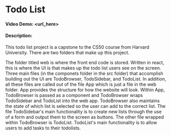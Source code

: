 # Todo List
#### Video Demo: <url_here>
#### Description:

This todo list project is a capstone to the CS50 course from Harvard University. There are two folders that make up this project. 

The folder titled web is where the front end code is stored. Written in react, this is where the UI is that makes up the todo list users see on the screen. Three main files (in the componets folder in the src folder) that accomplish building out the UI are TodoBrowser, TodoSidebar, and TodoList. In addition, all these files are called out of the file App which is just a file in the web folder. App provides the structure for how the website will look. Within App, TodoBrowser is passed as a component and TodoBrowser wraps TodoSidebar and TodoList into the web app. TodoBrowser also maintains the state of which list is selected so the user can add to the correct list. The file TodoSidebar's main functionality is to create new lists through the use of a form and output them to the screen as buttons. The other file wrapped within TodoBrowser is TodoList. TodoList's main functionality is to allow users to add tasks to their todolists.
